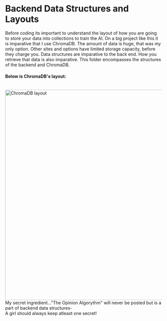 <h1>Backend Data Structures and Layouts</h1>
Before coding its important to understand the layout of how you are going to store your data into collections to train the AI. 
On a big project like this it is imparative that I use ChromaDB. The amount of data is huge, that was my only option. Other sites
and options have limited storage capacity, before they charge you. Data structures are imparative to the back end. How you retrieve
that data is also imparative. This folder encompasses the structures of the backend and ChromaDB.<br>
<h4>Below is ChromaDB's layout:</h4> <br>
<img width="676" alt="ChromaDB layout" src="https://github.com/user-attachments/assets/8a431aec-fc82-4f1b-8cdf-da66842c7c4a">
<br>
My secret ingredient..."The Opinion Algorythm" will never be posted but is a part of backend data structures- <br>
A girl should always keep atleast one secret!
